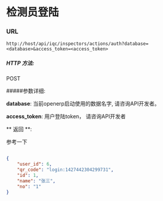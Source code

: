 # 检测员登陆

### URL

`http://host/api/iqc/inspectors/actions/auth?database=<database>&access_token=<access_token>`

##### HTTP 方法:
POST

#####参数详细:

**database**: 当前openerp启动使用的数据名字, 请咨询API开发者。

**access_token**:  用户登陆token， 请咨询API开发者

** 返回 **:

参考一下

``` json

{
    "user_id": 6,
    "qr_code": "login:1427442304299731",
    "id": 1,
    "name": "张三",
    "no": "1"
}

```

